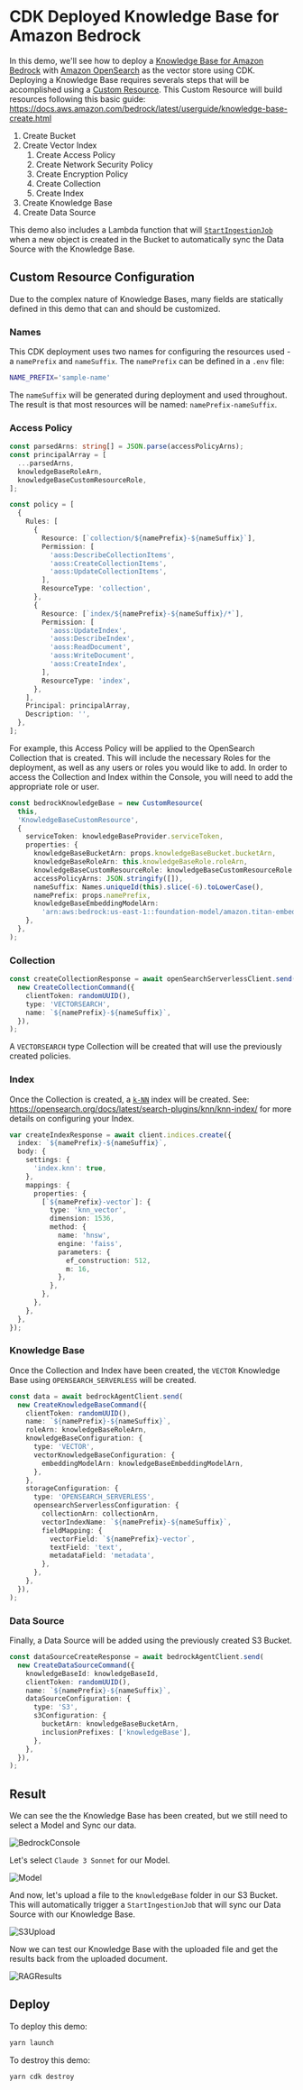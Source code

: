 # CDK Deployed Knowledge Base for Amazon Bedrock

In this demo, we'll see how to deploy a [Knowledge Base for Amazon Bedrock](https://aws.amazon.com/bedrock/knowledge-bases/) with [Amazon OpenSearch](https://aws.amazon.com/opensearch-service/) as the vector store using CDK. Deploying a Knowledge Base requires severals steps that will be accomplished using a [Custom Resource](https://docs.aws.amazon.com/cdk/api/v2/docs/aws-cdk-lib.CustomResource.html). This Custom Resource will build resources following this basic guide: https://docs.aws.amazon.com/bedrock/latest/userguide/knowledge-base-create.html

1. Create Bucket
2. Create Vector Index
   1. Create Access Policy
   2. Create Network Security Policy
   3. Create Encryption Policy
   4. Create Collection
   5. Create Index
3. Create Knowledge Base
4. Create Data Source

This demo also includes a Lambda function that will [`StartIngestionJob`](https://docs.aws.amazon.com/bedrock/latest/APIReference/API_agent_StartIngestionJob.html) when a new object is created in the Bucket to automatically sync the Data Source with the Knowledge Base.

## Custom Resource Configuration

Due to the complex nature of Knowledge Bases, many fields are statically defined in this demo that can and should be customized.

### Names

This CDK deployment uses two names for configuring the resources used - a `namePrefix` and `nameSuffix`. The `namePrefix` can be defined in a `.env` file:

```bash
NAME_PREFIX='sample-name'
```

The `nameSuffix` will be generated during deployment and used throughout. The result is that most resources will be named: `namePrefix-nameSuffix`.

### Access Policy

```typescript
const parsedArns: string[] = JSON.parse(accessPolicyArns);
const principalArray = [
  ...parsedArns,
  knowledgeBaseRoleArn,
  knowledgeBaseCustomResourceRole,
];

const policy = [
  {
    Rules: [
      {
        Resource: [`collection/${namePrefix}-${nameSuffix}`],
        Permission: [
          'aoss:DescribeCollectionItems',
          'aoss:CreateCollectionItems',
          'aoss:UpdateCollectionItems',
        ],
        ResourceType: 'collection',
      },
      {
        Resource: [`index/${namePrefix}-${nameSuffix}/*`],
        Permission: [
          'aoss:UpdateIndex',
          'aoss:DescribeIndex',
          'aoss:ReadDocument',
          'aoss:WriteDocument',
          'aoss:CreateIndex',
        ],
        ResourceType: 'index',
      },
    ],
    Principal: principalArray,
    Description: '',
  },
];
```

For example, this Access Policy will be applied to the OpenSearch Collection that is created. This will include the necessary Roles for the deployment, as well as any users or roles you would like to add. In order to access the Collection and Index within the Console, you will need to add the appropriate role or user.

```typescript
const bedrockKnowledgeBase = new CustomResource(
  this,
  'KnowledgeBaseCustomResource',
  {
    serviceToken: knowledgeBaseProvider.serviceToken,
    properties: {
      knowledgeBaseBucketArn: props.knowledgeBaseBucket.bucketArn,
      knowledgeBaseRoleArn: this.knowledgeBaseRole.roleArn,
      knowledgeBaseCustomResourceRole: knowledgeBaseCustomResourceRole.roleArn,
      accessPolicyArns: JSON.stringify([]),
      nameSuffix: Names.uniqueId(this).slice(-6).toLowerCase(),
      namePrefix: props.namePrefix,
      knowledgeBaseEmbeddingModelArn:
        'arn:aws:bedrock:us-east-1::foundation-model/amazon.titan-embed-text-v1',
    },
  },
);
```

### Collection

```typescript
const createCollectionResponse = await openSearchServerlessClient.send(
  new CreateCollectionCommand({
    clientToken: randomUUID(),
    type: 'VECTORSEARCH',
    name: `${namePrefix}-${nameSuffix}`,
  }),
);
```

A `VECTORSEARCH` type Collection will be created that will use the previously created policies.

### Index

Once the Collection is created, a [`k-NN`](https://opensearch.org/docs/latest/search-plugins/knn/index/) index will be created. See: https://opensearch.org/docs/latest/search-plugins/knn/knn-index/ for more details on configuring your Index.

```typescript
var createIndexResponse = await client.indices.create({
  index: `${namePrefix}-${nameSuffix}`,
  body: {
    settings: {
      'index.knn': true,
    },
    mappings: {
      properties: {
        [`${namePrefix}-vector`]: {
          type: 'knn_vector',
          dimension: 1536,
          method: {
            name: 'hnsw',
            engine: 'faiss',
            parameters: {
              ef_construction: 512,
              m: 16,
            },
          },
        },
      },
    },
  },
});
```

### Knowledge Base

Once the Collection and Index have been created, the `VECTOR` Knowledge Base using `OPENSEARCH_SERVERLESS` will be created.

```typescript
const data = await bedrockAgentClient.send(
  new CreateKnowledgeBaseCommand({
    clientToken: randomUUID(),
    name: `${namePrefix}-${nameSuffix}`,
    roleArn: knowledgeBaseRoleArn,
    knowledgeBaseConfiguration: {
      type: 'VECTOR',
      vectorKnowledgeBaseConfiguration: {
        embeddingModelArn: knowledgeBaseEmbeddingModelArn,
      },
    },
    storageConfiguration: {
      type: 'OPENSEARCH_SERVERLESS',
      opensearchServerlessConfiguration: {
        collectionArn: collectionArn,
        vectorIndexName: `${namePrefix}-${nameSuffix}`,
        fieldMapping: {
          vectorField: `${namePrefix}-vector`,
          textField: 'text',
          metadataField: 'metadata',
        },
      },
    },
  }),
);
```

### Data Source

Finally, a Data Source will be added using the previously created S3 Bucket.

```typescript
const dataSourceCreateResponse = await bedrockAgentClient.send(
  new CreateDataSourceCommand({
    knowledgeBaseId: knowledgeBaseId,
    clientToken: randomUUID(),
    name: `${namePrefix}-${nameSuffix}`,
    dataSourceConfiguration: {
      type: 'S3',
      s3Configuration: {
        bucketArn: knowledgeBaseBucketArn,
        inclusionPrefixes: ['knowledgeBase'],
      },
    },
  }),
);
```

## Result

We can see the the Knowledge Base has been created, but we still need to select a Model and Sync our data.

![BedrockConsole](/images/BedrockConsole.png)

Let's select `Claude 3 Sonnet` for our Model.

![Model](/images/Model.png)

And now, let's upload a file to the `knowledgeBase` folder in our S3 Bucket. This will automatically trigger a `StartIngestionJob` that will sync our Data Source with our Knowledge Base.

![S3Upload](/images/BucketUpload.png)

Now we can test our Knowledge Base with the uploaded file and get the results back from the uploaded document.

![RAGResults](/images/RAGResult.png)

## Deploy

To deploy this demo:

```bash
yarn launch
```

To destroy this demo:

```bash
yarn cdk destroy
```
